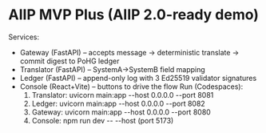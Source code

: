 # AIIP MVP Plus (AIIP 2.0-ready demo)
Services:
- Gateway (FastAPI) – accepts message → deterministic translate → commit digest to PoHG ledger
- Translator (FastAPI) – SystemA→SystemB field mapping
- Ledger (FastAPI) – append-only log with 3 Ed25519 validator signatures
- Console (React+Vite) – buttons to drive the flow
Run (Codespaces):
  1) Translator:  uvicorn main:app --host 0.0.0.0 --port 8081
  2) Ledger:      uvicorn main:app --host 0.0.0.0 --port 8082
  3) Gateway:     uvicorn main:app --host 0.0.0.0 --port 8080
  4) Console:     npm run dev -- --host  (port 5173)

